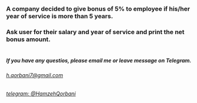 ### A company decided to give bonus of 5% to employee if his/her year of service is more than 5 years.
### Ask user for their salary and year of service and print the net bonus amount.

#
#####  If you have any questios, please email me or leave message on Telegram.

###### [h.qorbani7@gmail.com](mailto:h.qorbani7@gmail.com)
###### [telegram: @HamzehQorbani](https://t.me/HamzehQorbani)